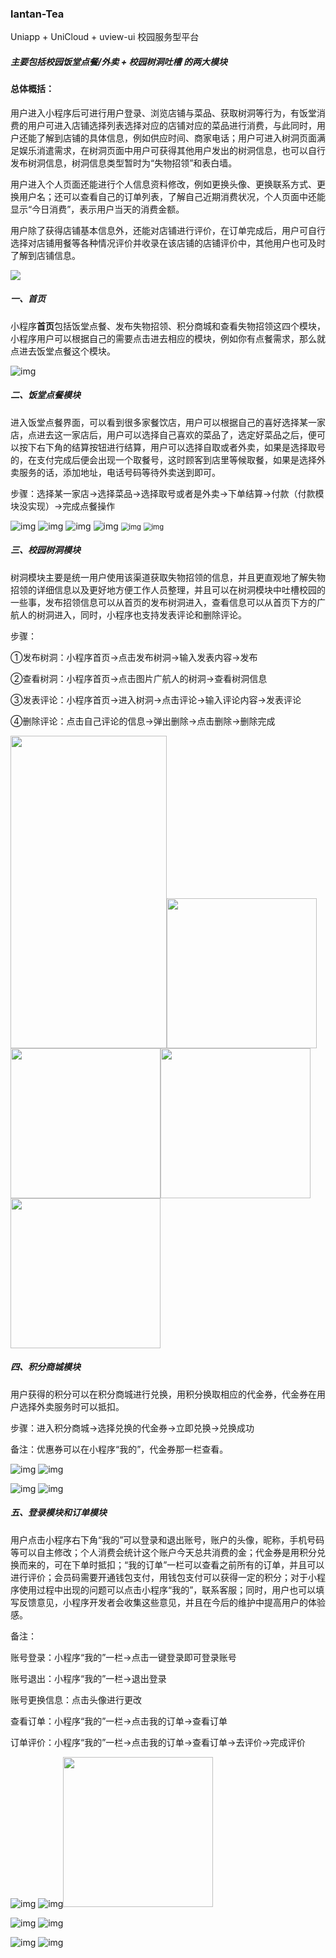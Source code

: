 ### lantan-Tea

Uniapp + UniCloud + uview-ui 校园服务型平台

##### 主要包括校园饭堂点餐/外卖 + 校园树洞吐槽 的两大模块

#### 总体概括：

用户进入小程序后可进行用户登录、浏览店铺与菜品、获取树洞等行为，有饭堂消费的用户可进入店铺选择列表选择对应的店铺对应的菜品进行消费，与此同时，用户还能了解到店铺的具体信息，例如供应时间、商家电话；用户可进入树洞页面满足娱乐消遣需求，在树洞页面中用户可获得其他用户发出的树洞信息，也可以自行发布树洞信息，树洞信息类型暂时为“失物招领”和表白墙。

用户进入个人页面还能进行个人信息资料修改，例如更换头像、更换联系方式、更换用户名；还可以查看自己的订单列表，了解自己近期消费状况，个人页面中还能显示“今日消费”，表示用户当天的消费金额。

用户除了获得店铺基本信息外，还能对店铺进行评价，在订单完成后，用户可自行选择对店铺用餐等各种情况评价并收录在该店铺的店铺评价中，其他用户也可及时了解到店铺信息。

<img src="assets/流程图.png"></img>



##### 一、首页

小程序**首页**包括饭堂点餐、发布失物招领、积分商城和查看失物招领这四个模块，小程序用户可以根据自己的需要点击进去相应的模块，例如你有点餐需求，那么就点进去饭堂点餐这个模块。

<img src="assets/school/wps1.jpg" alt="img"  class="show" />

##### 二、饭堂点餐模块

进入饭堂点餐界面，可以看到很多家餐饮店，用户可以根据自己的喜好选择某一家店，点进去这一家店后，用户可以选择自己喜欢的菜品了，选定好菜品之后，便可以按下右下角的结算按钮进行结算，用户可以选择自取或者外卖，如果是选择取号的，在支付完成后便会出现一个取餐号，这时顾客到店里等候取餐，如果是选择外卖服务的话，添加地址，电话号码等待外卖送到即可。

步骤：选择某一家店→选择菜品→选择取号或者是外卖→下单结算→付款（付款模块没实现）→完成点餐操作

  ![img](assets/school/wps2.png)      ![img](assets/school/wps3.jpg)     ![img](assets/school/wps4.jpg)       ![img](assets/school/wps5.png)   <img src="assets/school/wps6.png" alt="img" style="zoom:80%;" />  <img src="assets/school/wps7.png" alt="img" style="zoom:80%;" />

  

##### 三、校园树洞模块



树洞模块主要是统一用户使用该渠道获取失物招领的信息，并且更直观地了解失物招领的详细信息以及更好地方便工作人员整理，并且可以在树洞模块中吐槽校园的一些事，发布招领信息可以从首页的发布树洞进入，查看信息可以从首页下方的广航人的树洞进入，同时，小程序也支持发表评论和删除评论。

步骤：

①发布树洞：小程序首页→点击发布树洞→输入发表内容→发布

②查看树洞：小程序首页→点击图片广航人的树洞→查看树洞信息

③发表评论：小程序首页→进入树洞→点击评论→输入评论内容→发表评论

④删除评论：点击自己评论的信息→弹出删除→点击删除→删除完成

<img style="width:250px;height:500px;" src="assets/school/wps8.jpg"></img><img style="width:240px;height:auto;" src="assets/shudon/publish.jpg" ></img><img src="assets/shudon/showTree.jpg" style="width:240px;height:auto"></img><img src="assets/shudon/comment.jpg" style="width:240px;height:auto"></img><img src="assets/shudon/success.jpg" style="width:240px;height:auto"></img>



##### 四、积分商城模块



用户获得的积分可以在积分商城进行兑换，用积分换取相应的代金券，代金券在用户选择外卖服务时可以抵扣。

步骤：进入积分商城→选择兑换的代金券→立即兑换→兑换成功

备注：优惠券可以在小程序“我的”，代金券那一栏查看。

 

![img](assets/school/wps10.png)       ![img](assets/school/wps11.jpg)

![img](assets/school/wps12.jpg)   ![img](assets/school/wps13.png)



##### 五、登录模块和订单模块

用户点击小程序右下角“我的”可以登录和退出账号，账户的头像，昵称，手机号码等可以自主修改；个人消费会统计这个账户今天总共消费的金；代金券是用积分兑换而来的，可在下单时抵扣；“我的订单”一栏可以查看之前所有的订单，并且可以进行评价；会员码需要开通钱包支付，用钱包支付可以获得一定的积分；对于小程序使用过程中出现的问题可以点击小程序“我的”，联系客服；同时，用户也可以填写反馈意见，小程序开发者会收集这些意见，并且在今后的维护中提高用户的体验感。

备注：

账号登录：小程序“我的”一栏→点击一键登录即可登录账号

账号退出：小程序“我的”一栏→退出登录

账号更换信息：点击头像进行更改

查看订单：小程序“我的”一栏→点击我的订单→查看订单

订单评价：小程序“我的”一栏→点击我的订单→查看订单→去评价→完成评价

  ![img](assets/school/wps14.jpg)     ![img](assets/school/wps15.jpg)<img src="assets/updateInfo.jpg" style="width:240px;height:auto"></img>
 
 ![img](assets/school/wps16.png)       ![img](assets/school/wps17.png)
 
 ![img](assets/school/wps18.png)  ![img](assets/school/wps19.png)
